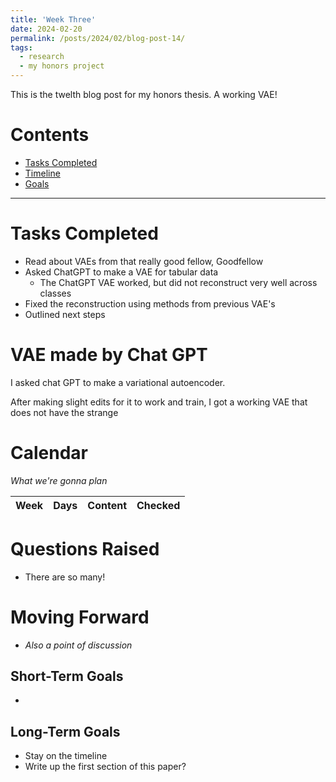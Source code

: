 ```yaml
---
title: 'Week Three'
date: 2024-02-20
permalink: /posts/2024/02/blog-post-14/
tags:
  - research
  - my honors project
---
```


This is the twelth blog post for my honors thesis. A working VAE!

# Contents

- [Tasks Completed](#tasks)
- [Timeline](#calendar)
- [Goals](#moving)


---


<a name="tasks"></a>
# Tasks Completed 
- Read about VAEs from that really good fellow, Goodfellow
- Asked ChatGPT to make a VAE for tabular data
  - The ChatGPT VAE worked, but did not reconstruct very well across classes
- Fixed the reconstruction using methods from previous VAE's
- Outlined next steps


# VAE made by Chat GPT
I asked chat GPT to make a variational autoencoder. 

After making slight edits for it to work and train, I got a working VAE that does not have the strange





<a name="calendar"></a>
# Calendar

*What we're gonna plan*

| Week | Days    | Content    | Checked |
| :---:   | :---: | :---: | :---: |





<a name="questions"></a>
# Questions Raised
- There are so many!


<a name="moving"></a>
# Moving Forward
- *Also a point of discussion*

## Short-Term Goals
- 


## Long-Term Goals
- Stay on the timeline
- Write up the first section of this paper?
